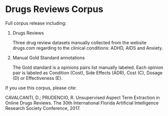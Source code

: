 # Drugs Reviews Corpus 

Full corpus release including:

1) Drugs Reviews

   Three drug review datasets manually collected from the website drugs.com 
   regarding to the clinical conditions: ADHD, AIDS and Anxiety.
   
2) Manual Gold Standard annotations

   The Gold standard is a opinions pairs list manually labeled. Each opinion pair
   is labeled as Condition (Cost), Side Effects (ADR), Cost (C), Dosage (D) or Effectiveness (E).


If you use this corpus, please cite: 

CAVALCANTI, D.; PRUDENCIO, R. Unsupervised Aspect Term Extraction in Online Drugs Reviews. The 30th International Florida Artificial Intelligence Research Society Conference, 2017.
